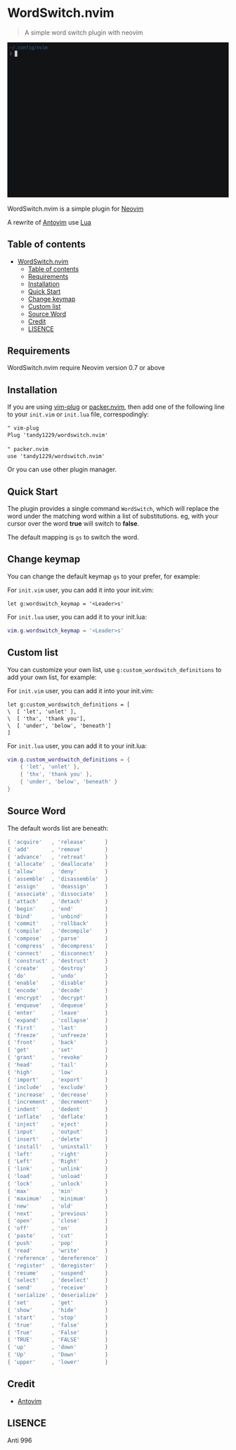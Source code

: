 # WordSwitch.nvim

> A simple word switch plugin with neovim

![Example](media/demo.gif)

WordSwitch.nvim is a simple plugin for [Neovim](https://neovim.io)

A rewrite of [Antovim](https://github.com/jwarby/antovim) use [Lua](https://www.lua.org/)

## Table of contents

<!-- @import "[TOC]" {cmd="toc" depthFrom=1 depthTo=6 orderedList=false} -->

<!-- code_chunk_output -->

- [WordSwitch.nvim](#wordswitchnvim)
  - [Table of contents](#table-of-contents)
  - [Requirements](#requirements)
  - [Installation](#installation)
  - [Quick Start](#quick-start)
  - [Change keymap](#change-keymap)
  - [Custom list](#custom-list)
  - [Source Word](#source-word)
  - [Credit](#credit)
  - [LISENCE](#lisence)

<!-- /code_chunk_output -->

## Requirements

WordSwitch.nvim require Neovim version 0.7 or above

## Installation

If you are using [vim-plug](https://github.com/junegunn/vim-plug) or [packer.nvim](https://github.com/wbthomason/packer.nvim), then add one of the following line to your `init.vim` or `init.lua` file, correspodingly:

```vim
" vim-plug
Plug 'tandy1229/wordswitch.nvim'

" packer.nvim
use 'tandy1229/wordswitch.nvim'
```

Or you can use other plugin manager.

## Quick Start

The plugin provides a single command `WordSwitch`, which will replace the word under the matching word within a list of substitutions. eg, with your cursor over the word **true** will switch to **false**.

The default mapping is `gs` to switch the word.

## Change keymap

You can change the default keymap `gs` to your prefer, for example:

For `init.vim` user, you can add it into your init.vim:

```vim
let g:wordswitch_keymap = '<Leader>s'
```

For `init.lua` user, you can add it to your init.lua:

```lua
vim.g.wordswitch_keymap = '<Leader>s'
```

## Custom list

You can customize your own list, use `g:custom_wordswitch_definitions` to add your own list, for example:

For `init.vim` user, you can add it into your init.vim:

```vim
let g:custom_wordswitch_definitions = [
\  [ 'let', 'unlet' ],
\  [ 'thx', 'thank you'],
\  [ 'under', 'below', 'beneath']
]
```

For `init.lua` user, you can add it to your init.lua:

```lua
vim.g.custom_wordswitch_definitions = {
    { 'let', 'unlet' },
    { 'thx', 'thank you' },
    { 'under', 'below', 'beneath' }
}
```

## Source Word

The default words list are beneath:

```lua
{ 'acquire'   , 'release'      }
{ 'add'       , 'remove'       }
{ 'advance'   , 'retreat'      }
{ 'allocate'  , 'deallocate'   }
{ 'allow'     , 'deny'         }
{ 'assemble'  , 'disassemble'  }
{ 'assign'    , 'deassign'     }
{ 'associate' , 'dissociate'   }
{ 'attach'    , 'detach'       }
{ 'begin'     , 'end'          }
{ 'bind'      , 'unbind'       }
{ 'commit'    , 'rollback'     }
{ 'compile'   , 'decompile'    }
{ 'compose'   , 'parse'        }
{ 'compress'  , 'decompress'   }
{ 'connect'   , 'disconnect'   }
{ 'construct' , 'destruct'     }
{ 'create'    , 'destroy'      }
{ 'do'        , 'undo'         }
{ 'enable'    , 'disable'      }
{ 'encode'    , 'decode'       }
{ 'encrypt'   , 'decrypt'      }
{ 'enqueue'   , 'dequeue'      }
{ 'enter'     , 'leave'        }
{ 'expand'    , 'collapse'     }
{ 'first'     , 'last'         }
{ 'freeze'    , 'unfreeze'     }
{ 'front'     , 'back'         }
{ 'get'       , 'set'          }
{ 'grant'     , 'revoke'       }
{ 'head'      , 'tail'         }
{ 'high'      , 'low'          }
{ 'import'    , 'export'       }
{ 'include'   , 'exclude'      }
{ 'increase'  , 'decrease'     }
{ 'increment' , 'decrement'    }
{ 'indent'    , 'dedent'       }
{ 'inflate'   , 'deflate'      }
{ 'inject'    , 'eject'        }
{ 'input'     , 'output'       }
{ 'insert'    , 'delete'       }
{ 'install'   , 'uninstall'    }
{ 'left'      , 'right'        }
{ 'Left'      , 'Right'        }
{ 'link'      , 'unlink'       }
{ 'load'      , 'unload'       }
{ 'lock'      , 'unlock'       }
{ 'max'       , 'min'          }
{ 'maximum'   , 'minimum'      }
{ 'new'       , 'old'          }
{ 'next'      , 'previous'     }
{ 'open'      , 'close'        }
{ 'off'       , 'on'           }
{ 'paste'     , 'cut'          }
{ 'push'      , 'pop'          }
{ 'read'      , 'write'        }
{ 'reference' , 'dereference'  }
{ 'register'  , 'deregister'   }
{ 'resume'    , 'suspend'      }
{ 'select'    , 'deselect'     }
{ 'send'      , 'receive'      }
{ 'serialize' , 'deserialize'  }
{ 'set'       , 'get'          }
{ 'show'      , 'hide'         }
{ 'start'     , 'stop'         }
{ 'true'      , 'false'        }
{ 'True'      , 'False'        }
{ 'TRUE'      , 'FALSE'        }
{ 'up'        , 'down'         }
{ 'Up'        , 'Down'         }
{ 'upper'     , 'lower'        }
```

## Credit

- [Antovim](https://github.com/jwarby/antovim)

## LISENCE

Anti 996
